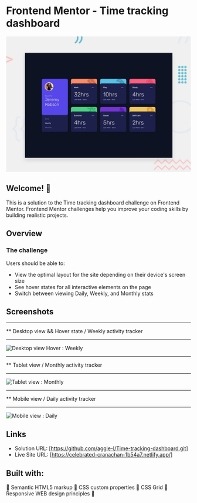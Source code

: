 # Frontend Mentor - Time tracking dashboard

![Design preview for the Time tracking dashboard coding challenge](./design/desktop-preview.jpg)

## Welcome! 👋

This is a solution to the Time tracking dashboard challenge on Frontend Mentor. Frontend Mentor challenges help you improve your coding skills by building realistic projects.

## Overview

### The challenge

Users should be able to:

- View the optimal layout for the site depending on their device's screen size
- See hover states for all interactive elements on the page
- Switch between viewing Daily, Weekly, and Monthly stats

## Screenshots

_______________________________________________________________________________________________
** Desktop view && Hover state / Weekly activity tracker
_______________________________________________________________________________________________

<img width="1380" alt="Desktop view   Hover : Weekly" src="https://github.com/aggie-l/Time-tracking-dashboard/assets/142058426/aa1d46a1-cd02-4222-9c20-171dfd64a94b">

_______________________________________________________________________________________________
** Tablet view / Monthly activity tracker
_______________________________________________________________________________________________

<img width="786" alt="Tablet view : Monthly" src="https://github.com/aggie-l/Time-tracking-dashboard/assets/142058426/57def59d-022e-4c75-b166-553b5d7f96bd">

_______________________________________________________________________________________________
** Mobile view / Daily activity tracker
_______________________________________________________________________________________________

<img width="188" alt="Mobile view : Daily" src="https://github.com/aggie-l/Time-tracking-dashboard/assets/142058426/5e0e3ded-429e-4676-b386-de51875fe527">


## Links

- Solution URL: [https://github.com/aggie-l/Time-tracking-dashboard.git]
- Live Site URL: [https://celebrated-cranachan-1b54a7.netlify.app/]


## Built with:

🤖  Semantic HTML5 markup 
🤖  CSS custom properties 
🤖  CSS Grid 
🤖  Responsive WEB design principles  🤖
